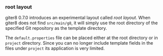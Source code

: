 ### root layout

giter8 0.7.0 introduces an experimental layout called *root layout*.
When giter8 does not find `src/main/g8`, it will simply use the root directory
of the specified Git repository as the template directory.

The `default.properties` file can be placed either at the root directory
or in `project` directory.
Since you can no longer include template fields in the files
under `project` its application is very limited.
